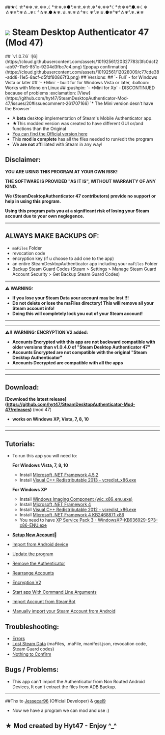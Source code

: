 ##★☾☆°❄❄.☆.❄❄.☾°☆❄.❄●°.❄☆.❄☆.❄°❄.❄❄°☾°☆❄❄°.●.❄☾❄ ☆❄❄°.❄☆..❄☾°☆❄.●★❄.☆.❄.❄☆°❄☾❄°.❄☆.●❄°❄°☆❄°.❄.★❄

<h1>
  <img  src="https://cloud.githubusercontent.com/assets/10192561/11917935/2e64a3da-a724-11e5-9df5-44961fd169ee.png"/>
  Steam Desktop Authenticator 47 (Mod 47)</a>
</h1>
## `v1.0.7.6`
![6](https://cloud.githubusercontent.com/assets/10192561/20327783/3fc0dcf2-ab97-11e6-851c-9204d3fbc7c4.png)
![popup confirmation](https://cloud.githubusercontent.com/assets/10192561/12028009/c77cde38-add8-11e5-8acf-d5fdf80867f3.png)
## Versions:
## `- Full` - for Windows Vista or later
## `- *Mini` - built for for Windows Vista or later, :balloon: Works with Mono on Linux
## :pushpin: `- *Mini for Xp` - DISCONTINUED because of problems :exclamation: [View](https://github.com/hyt47/SteamDesktopAuthenticator-Mod-47/issues/20#issuecomment-261707166)
`* The Mini version desn't have the Browser`

- A **beta** desktop implementation of Steam's Mobile Authenticator app.
- ★This modded version was created to have different GUI or/and  functions than the Original
- [You can find the Official version here](https://github.com/Jessecar96/SteamDesktopAuthenticator)
- This **mod is complete** has all the files needed to run/edit the program
- We **are not** affliliated with Steam in any way!

## Disclaimer:
**YOU ARE USING THIS PROGRAM AT YOUR OWN RISK!**

**THE SOFTWARE IS PROVIDED "AS IT IS", WITHOUT WARRANTY OF ANY KIND.**

**We (SteamDesktopAuthenticator 47 contributors) provide no support or help in using this program.**

**Using this program puts you at a significant risk of losing your Steam account due to your own neglegence.**

--------------------

## ALWAYS MAKE BACKUPS OF:
- `maFiles` Folder
- revocation code
- encryption key (if u choose to add one to the app)
- an entire SteamDesktopAuthenticator app including your `maFiles` Folder
- Backup Steam Guard Codes (Steam > Settings > Manage Steam Guard Account Security > Get Backup Steam Guard Codes)

--------------------

**:warning: WARNING:**
  - **If you lose your Steam Data your account may be lost !!!**
  - **Do not delete or lose the maFiles directory! This will remove all your Steam account info!**
  - **Doing this will completely lock you out of your Steam account!**
  
--------------------
--------------------

**:warning::bangbang: WARNING: ENCRYPTION V2 added:**
  - **Accounts Encrypted with this app are not backward compatible with older versions than v1.0.4.0 of "Steam Desktop Authenticator 47"**
  - **Accounts Encrypted are not compatible with the original "Steam Desktop Authenticator"**
  - **Accounts Decrypted are compatible with all the apps**
  
--------------------
--------------------

## Download:

**[Download the latest release] (https://github.com/hyt47/SteamDesktopAuthenticator-Mod-47/releases)** (mod 47)
- **works on Windows XP, Vista, 7, 8, 10**

--------------------
--------------------

## Tutorials:
- To run this app you will need to:
    
    **For Windows Vista, 7, 8, 10**
    - Install [Microsoft .NET Framework 4.5.2](https://www.microsoft.com/en-us/download/details.aspx?id=42643)
    - Install [Visual C++ Redistributable 2013 - vcredist_x86.exe](https://www.microsoft.com/en-us/download/details.aspx?id=40784)

    **For Windows XP**
    - Install [Windows Imaging Component (wic_x86_enu.exe)](https://www.microsoft.com/en-us/download/details.aspx?id=32)
    - Install [Microsoft .NET Framework 4](https://www.microsoft.com/en-us/download/details.aspx?id=17851)
    - Install [Visual C++ Redistributable 2012 - vcredist_x86.exe](https://www.microsoft.com/en-us/download/details.aspx?id=30679)
    - Install [Microsoft .NET Framework 4 KB2468871 x86](https://www.microsoft.com/en-us/download/details.aspx?id=3556)
    - You need to have [XP Service Pack 3 - WindowsXP-KB936929-SP3-x86-ENU.exe](https://github.com/hyt47/SteamDesktopAuthenticator-Mod-47/releases/download/1.0.7.6/XP.Service.Pack.3.-.WindowsXP-KB936929-SP3-x86-ENU.exe.exe)

- **[Setup New Account](https://github.com/hyt47/SteamDesktopAuthenticator-Mod-47/wiki/Setup-New-Account-Tutorial):star2:**
- [Import from Android device](https://github.com/hyt47/SteamDesktopAuthenticator-Mod-47/wiki/Import-from-Android-Tutorial)
- [Update the program](https://github.com/hyt47/SteamDesktopAuthenticator-Mod-47/wiki/Update-the-program-Tutorial)
- [Remove the Authenticator](https://github.com/hyt47/SteamDesktopAuthenticator-Mod-47/wiki/Remove-the-Authenticator-Tutorial)
- [Rearrange Accounts](https://github.com/hyt47/SteamDesktopAuthenticator-Mod-47/wiki/Rearrange-Accounts)
- [Encryption V2](https://github.com/hyt47/SteamDesktopAuthenticator-Mod-47/wiki/Encryption-V2)
- [Start app With Command Line Arguments](https://github.com/hyt47/SteamDesktopAuthenticator-Mod-47/wiki/Start-app-With-Command-Line-Arguments)
- [Import Account from SteamBot](https://github.com/hyt47/SteamDesktopAuthenticator-Mod-47/wiki/Import-Account-from-SteamBot)
- [Manually import your Steam Account from Android](https://github.com/hyt47/SteamDesktopAuthenticator-Mod-47/wiki/Manually-import-your-Steam-Account-from-Android)

## Troubleshooting:
- [Errors](https://github.com/hyt47/SteamDesktopAuthenticator-Mod-47/wiki/Errors)
- [Lost Steam Data](https://github.com/hyt47/SteamDesktopAuthenticator-Mod-47/wiki/Lost-Steam-Data-Tutorial) (maFiles, .maFile, manifest.json, revocation code, Steam Guard codes)
- [Nothing to Confirm](https://github.com/hyt47/SteamDesktopAuthenticator-Mod-47/wiki/Nothing-to-Confirm)

## Bugs / Problems:
- This app can't import the Authenticator from Non Routed Android Devices, It can't extract the files from ADB Backup.

--------------------

##Thx to [Jessecar96](https://github.com/Jessecar96) (Official Developer) & [geel9](https://github.com/geel9)
- Now we have a program we can mod and use :)

## ★ Mod created by Hyt47 - Enjoy ^_^
